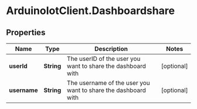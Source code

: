 # ArduinoIotClient.Dashboardshare

## Properties

Name | Type | Description | Notes
------------ | ------------- | ------------- | -------------
**userId** | **String** | The userID of the user you want to share the dashboard with | [optional] 
**username** | **String** | The username of the user you want to share the dashboard with | [optional] 


